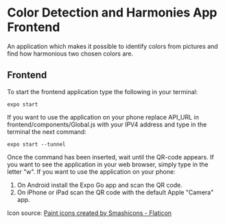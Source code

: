 # Color Detection and Harmonies App Frontend

An application which makes it possible to identify colors
from pictures and find how harmonious two chosen colors are.

## Frontend
To start the frontend application type the following in your
terminal:
```
expo start
```
If you want to use the application on your phone replace API_URL in
frontend/components/Global.js with your IPV4 address and type in the terminal the next command:
```
expo start --tunnel 
```
Once the command has been inserted, wait until the QR-code appears. 
If you want to see the application in your web browser, simply type in the letter "w".
If you want to use the application on your phone:
1. On Android install the Expo Go app and scan the QR code.
2. On iPhone or iPad scan the QR code with the default Apple "Camera" app.

Icon source:
<a href="https://www.flaticon.com/free-icons/paint" title="paint icons">Paint icons created by Smashicons - Flaticon</a>
